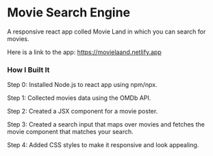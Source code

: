# Movie Search Engine

A responsive react app colled Movie Land in which you can search for movies.

Here is a link to the app: https://movielaand.netlify.app

### How I Built It

Step 0: Installed Node.js to react app using npm/npx.

Step 1: Collected movies data using the OMDb API.

Step 2: Created a JSX component for a movie poster.

Step 3: Created a search input that maps over movies and fetches the movie component that matches your search.

Step 4: Added CSS styles to make it responsive and look appealing.
